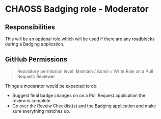 # CHAOSS Badging role - Moderator

## Responsibilities

This will be an optional role which will be used if there are any roadblocks during a Badging application.

## GitHub Permissions

> Repository permission level: Maintain / Admin / Write
> Role on a Pull Request: Reviewer

Things a moderator would be expected to do:

- Suggest final badge changes on on a Pull Request application the review is complete.
- Go over the Reveiw Checklist(s) and the Badging application and make sure everything matches up.
